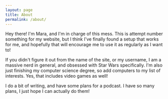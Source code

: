 ```yaml
---
layout: page
title: About
permalink: /about/
---
```


Hey there! I'm Mara, and I'm in charge of this mess. This is attempt number
something for my website, but I think I've finally found a setup that works for
me, and hopefully that will encourage me to use it as regularly as I want to!

If you didn't figure it out from the name of the site, or my username, I am a
massive nerd in general, and obsessed with Star Wars specifically. I'm also just
finishing my computer science degree, so add computers to my list of interests.
Yes, that includes video games as well!

I do a bit of writing, and have some plans for a podcast. I have so many plans,
I just hope I can actually do them!
